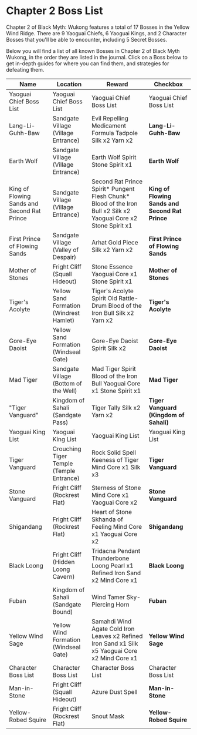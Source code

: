 # Chapter 2 Boss List

Chapter 2 of Black Myth: Wukong features a total of 17 Bosses in the Yellow Wind Ridge. There are 9 Yaoguai Chiefs, 6 Yaoguai Kings, and 2 Character Bosses that you'll be able to encounter, including 5 Secret Bosses. 

Below you will find a list of all known Bosses in Chapter 2 of Black Myth Wukong, in the order they are listed in the journal. Click on a Boss below to get in-depth guides for where you can find them, and strategies for defeating them. 

Name | Location | Reward | Checkbox   
---|---|---|---  
Yaoguai Chief Boss List   |Yaoguai Chief Boss List|Yaoguai Chief Boss List|Yaoguai Chief Boss List
Lang-Li-Guhh-Baw |Sandgate Village (Village Entrance)|Evil Repelling Medicament Formula Tadpole Silk x2 Yarn x2|**Lang-Li-Guhh-Baw**
Earth Wolf | Sandgate Village (Village Entrance)|Earth Wolf Spirit Stone Spirit x1|**Earth Wolf**
King of Flowing Sands and Second Rat Prince |Sandgate Village (Village Entrance)|Second Rat Prince Spirit* Pungent Flesh Chunk* Blood of the Iron Bull x2 Silk x2 Yaoguai Core x2 Stone Spirit x1|**King of Flowing Sands and Second Rat Prince**
First Prince of Flowing Sands |Sandgate Village (Valley of Despair)|Arhat Gold Piece Silk x2 Yarn x2|**First Prince of Flowing Sands**
Mother of Stones | Fright Cliff (Squall Hideout)|Stone Essence Yaoguai Core x1 Stone Spirit x1|**Mother of Stones**
Tiger's Acolyte | Yellow Sand Formation (Windrest Hamlet)|Tiger's Acolyte Spirit Old Rattle-Drum Blood of the Iron Bull Silk x2 Yarn x2|**Tiger's Acolyte**
Gore-Eye Daoist |Yellow Sand Formation (Windseal Gate)|Gore-Eye Daoist Spirit Silk x2|**Gore-Eye Daoist**
Mad Tiger |Sandgate Village (Bottom of the Well)|Mad Tiger Spirit Blood of the Iron Bull Yaoguai Core x1 Stone Spirit x1|**Mad Tiger**
"Tiger Vanguard" | Kingdom of Sahali (Sandgate Pass)|Tiger Tally Silk x2 Yarn x2|**Tiger Vanguard (Kingdom of Sahali)**
Yaoguai King List |Yaoguai King List|Yaoguai King List|Yaoguai King List
Tiger Vanguard |Crouching Tiger Temple (Temple Entrance)|Rock Solid Spell Keeness of Tiger Mind Core x1 Silk x3|**Tiger Vanguard**
Stone Vanguard |Fright Cliff (Rockrest Flat)|Sterness of Stone Mind Core x1 Yaoguai Core x2|**Stone Vanguard**
Shigandang |Fright Cliff (Rockrest Flat)|Heart of Stone Skhanda of Feeling Mind Core x1 Yaoguai Core x2|**Shigandang**
Black Loong |Fright Cliff (Hidden Loong Cavern)|Tridacna Pendant Thunderbone Loong Pearl x1 Refined Iron Sand x2 Mind Core x1|**Black Loong**
Fuban |Kingdom of Sahali (Sandgate Bound)|Wind Tamer Sky-Piercing Horn|**Fuban**
Yellow Wind Sage |Yellow Wind Formation (Windseal Gate)|Samahdi Wind Agate Cold Iron Leaves x2 Refined Iron Sand x1 Silk x5 Yaoguai Core x2 Mind Core x1|**Yellow Wind Sage**
Character Boss List |Character Boss List|Character Boss List|Character Boss List
Man-in-Stone |Fright Cliff (Squall Hideout)|Azure Dust Spell|**Man-in-Stone**
Yellow-Robed Squire |Fright Cliff (Rockrest Flat)|Snout Mask|**Yellow-Robed Squire**
